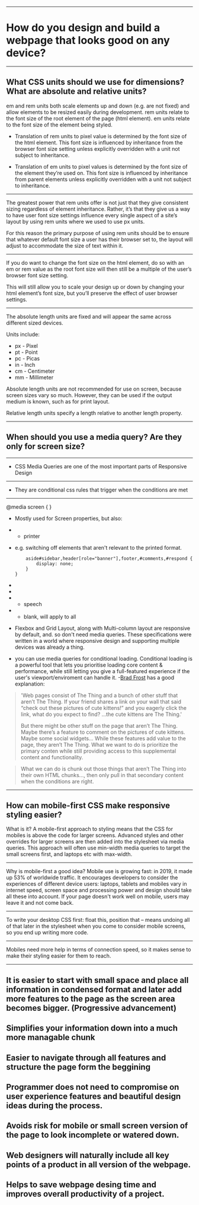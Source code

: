 
---
# How do you design and build a webpage that looks good on any device?

---

## What CSS units should we use for dimensions? What are absolute and relative units?

em and rem units both scale elements up and down (e.g. are not fixed) and allow elements to be resized easily during development.
rem units relate to the font size of the root element of the page (html element).
em units relate to the font size of the element being styled.


* Translation of rem units to pixel value is determined by the font size of the html element. This font size is influenced by inheritance from the browser font size setting unless explicitly overridden with a unit not subject to inheritance.


* Translation of em units to pixel values is determined by the font size of the element they’re used on. This font size is influenced by inheritance from parent elements unless explicitly overridden with a unit not subject to inheritance.

---

The greatest power that rem units offer is not just that they give consistent sizing regardless of element inheritance. Rather, it’s that they give us a way to have user font size settings influence every single aspect of a site’s layout by using rem units where we used to use px units.

For this reason the primary purpose of using rem units should be to ensure that whatever default font size a user has their browser set to, the layout will adjust to accommodate the size of text within it.

---

If you do want to change the font size on the html element, do so with an em or rem value as the root font size will then still be a multiple of the user’s browser font size setting.

This will still allow you to scale your design up or down by changing your html element’s font size, but you’ll preserve the effect of user browser settings.

---

The absolute length units are fixed and will appear the same across different sized devices.

Units include:
* px - Pixel
* pt - Point
* pc - Picas
* in - Inch
* cm - Centimeter
* mm - Millimeter

Absolute length units are not recommended for use on screen, because screen sizes vary so much. However, they can be used if the output medium is known, such as for print layout.

Relative length units specify a length relative to another length property.

---

## When should you use a media query? Are they only for screen size?
---
- CSS Media Queries are one of the most important parts of Responsive Design
---
- They are conditional css rules that trigger when the conditions are met

---

 @media screen {
}

- Mostly used for Screen properties, but also: 
- - printer
- e.g. switching off elements that aren't relevant to the printed format. 

    ``` @media print {
        aside#sidebar,header[role="banner"],footer,#comments,#respond {
            display: none;
        }
    }  
    ```


- 
- 
- - speech
- - blank, will apply to all 

- Flexbox and Grid Layout, along with Multi-column layout are responsive by default, and. so don't need media queries. These specifications were written in a world where responsive design and supporting multiple devices was already a thing. 

- you can use media queries for conditional loading. Conditional loading is a powerful tool that lets you prioritise loading core content & performance, while still letting you give a full-featured experience if the user's viewport/enviroment can handle it. 
-[Brad Frost](https://bradfrost.com/blog/post/7-habits-of-highly-effective-media-queries/) has a good explanation: 

> 'Web pages consist of The Thing and a bunch of other stuff that aren’t The Thing. If your friend shares a link on your wall that said “check out these pictures of cute kittens!” and you eagerly click the link, what do you expect to find? ...the cute kittens are The Thing.'
> 
> But there might be other stuff on the page that aren’t The Thing. Maybe there’s a feature to comment on the pictures of cute kittens. Maybe some social widgets... While these features add value to the page, they aren’t The Thing. What we want to do is prioritize the primary conten while still providing access to this supplemental content and functionality.

>What we can do is chunk out those things that aren’t The Thing into their own HTML chunks..., then only pull in that secondary content when the conditions are right.

--- 

## How can mobile-first CSS make responsive styling easier? 
What is it?
A mobile-first approach to styling means that the CSS for mobiles is above the code for larger screens. Advanced styles and other overrides for larger screens are then added into the stylesheet via media queries.
This approach will often use min-width media queries to target the small screens first, and laptops etc with max-width.

---

Why is mobile-first a good idea?
Mobile use is growing fast: in 2019, it made up 53% of worldwide traffic.
It encourages developers to consider the experiences of different device users: laptops, tablets and mobiles vary in internet speed, screen space and processing power and design should take all these into account.
If your page doesn't work well on mobile, users may leave it and not come back. 

--- 

To write your desktop CSS first: float this, position that – means undoing all of that later in the stylesheet when you come to consider mobile screens, so you end up writing more code. 

---

Mobiles need more help in terms of connection speed, so it makes sense to make their styling easier for them to reach. 

---
It is easier to start with small space and place all information in condensed format and later add more features to the page as the screen area becomes bigger. (Progressive advancement)
---

Simplifies your information down into a much more managable chunk
---

Easier to navigate through all features and structure the page form the beggining
---

Programmer does not need to compromise on user experience features and beautiful design ideas during the process. 
---

Avoids risk for mobile or small screen version of the page to look incomplete or watered down.
---

Web designers will naturally include all key points of a product in all version of the webpage.
---

Helps to save webpage desing time and improves overall productivity of a project.
---






